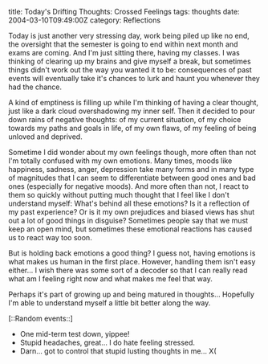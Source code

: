 title: Today's Drifting Thoughts: Crossed Feelings
tags: thoughts
date: 2004-03-10T09:49:00Z
category: Reflections

Today is just another very stressing day, work being piled up like no end, the oversight that the semester is going to end within next month and exams are coming. And I'm just sitting there, having my classes. I was thinking of clearing up my brains and give myself a break, but sometimes things didn't work out the way you wanted it to be: consequences of past events will eventually take it's chances to lurk and haunt you whenever they had the chance.

A kind of emptiness is filling up while I'm thinking of having a clear thought, just like a dark cloud overshadowing my inner self. Then it decided to pour down rains of negative thoughts: of my current situation, of my choice towards my paths and goals in life, of my own flaws, of my feeling of being unloved and deprived.

Sometime I did wonder about my own feelings though, more often than not I'm totally confused with my own emotions. Many times, moods like happiness, sadness, anger, depression take many forms and in many type of magnitudes that I can seem to differentiate between good ones and bad ones (especially for negative moods). And more often than not, I react to them so quickly without putting much thought that I feel like I don't understand myself: What's behind all these emotions? Is it a reflection of my past experience? Or is it my own prejudices and biased views has shut out a lot of good things in disguise? Sometimes people say that we must keep an open mind, but sometimes these emotional reactions has caused us to react way too soon.

But is holding back emotions a good thing? I guess not, having emotions is what makes us human in the first place. However, handling them isn't easy either… I wish there was some sort of a decoder so that I can really read what am I feeling right now and what makes me feel that way.

Perhaps it's part of growing up and being matured in thoughts… Hopefully I'm able to understand myself a little bit better along the way.

[::Random events::]

- One mid-term test down, yippee!
- Stupid headaches, great… I do hate feeling stressed.
- Darn… got to control that stupid lusting thoughts in me… X(
